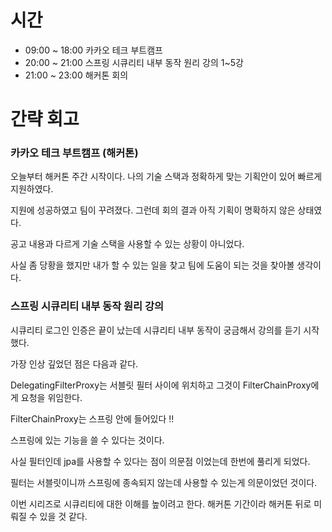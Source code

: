 # 시간
- 09:00 ~ 18:00 카카오 테크 부트캠프
- 20:00 ~ 21:00 스프링 시큐리티 내부 동작 원리 강의 1~5강
- 21:00 ~ 23:00 해커톤 회의

# 간략 회고

### 카카오 테크 부트캠프 (해커톤)

오늘부터 해커톤 주간 시작이다. 나의 기술 스택과 정확하게 맞는 기획안이 있어 빠르게 지원하였다.

지원에 성공하였고 팀이 꾸려졌다. 그런데 회의 결과 아직 기획이 명확하지 않은 상태였다. 

공고 내용과 다르게 기술 스택을 사용할 수 있는 상황이 아니었다.

사실 좀 당황을 했지만 내가 할 수 있는 일을 찾고 팀에 도움이 되는 것을 찾아볼 생각이다.

### 스프링 시큐리티 내부 동작 원리 강의

시큐리티 로그인 인증은 끝이 났는데 시큐리티 내부 동작이 궁금해서 강의를 듣기 시작했다.

가장 인상 깊었던 점은 다음과 같다.

DelegatingFilterProxy는 서블릿 필터 사이에 위치하고 그것이 FilterChainProxy에게 요청을 위임한다.

FilterChainProxy는 스프링 안에 들어있다 !!

스프링에 있는 기능을 쓸 수 있다는 것이다.

사실 필터인데 jpa를 사용할 수 있다는 점이 의문점 이었는데 한번에 풀리게 되었다.

필터는 서블릿이니까 스프링에 종속되지 않는데 사용할 수 있는게 의문이었던 것이다.

이번 시리즈로 시큐리티에 대한 이해를 높이려고 한다. 해커톤 기간이라 해커톤 뒤로 미뤄질 수 있을 것 같다.
